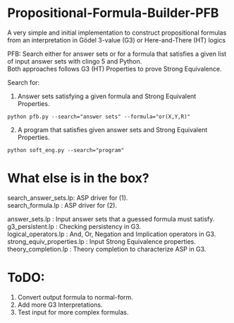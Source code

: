 # Propositional-Formula-Builder-PFB
A very simple and initial implementation to construct propositional formulas from an interpretation in Gödel 3-value (G3) or Here-and-There (HT) logics

PFB: Search either for answer sets or for a formula that satisfies a given list of input answer sets with clingo 5 and Python.</br>
Both approaches follows G3 (HT) Properties to prove Strong Equivalence.

Search for:
1) Answer sets satisfying a given formula and Strong Equivalent Properties.
```
python pfb.py --search="answer sets" --formula="or(X,Y,R)"
```
2) A program that satisfies given answer sets and Strong Equivalent Properties.
```
python soft_eng.py --search="program"
```

# What else is in the box?
search_answer_sets.lp: ASP driver for (1). </br>
search_formula.lp : ASP driver for (2). </br>

answer_sets.lp : Input answer sets that a guessed formula must satisfy. </br>
g3_persistent.lp : Checking persistency in G3. </br>
logical_operators.lp : And, Or, Negation and Implication operators in G3. </br>
strong_equiv_properties.lp : Input Strong Equivalence properties. </br>
theory_completion.lp : Theory completion to characterize ASP in G3. </br>

# ToDO:
1. Convert output formula to normal-form. </br>
2. Add more G3 Interpretations. </br>
3. Test input for more complex formulas. </br>
